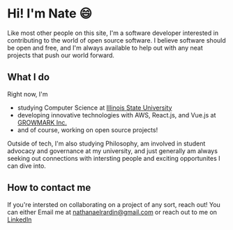 # Hi! I'm Nate 😄
Like most other people on this site, I'm a software developer interested in contributing to the world of open source software. 
I believe software should be open and free, and I'm always available to help out with any neat projects that push our world forward.
## What I do
Right now, I'm
- studying Computer Science at [Illinois State University](https://www.linkedin.com/school/illinois-state-university/)
- developing innovative technologies with AWS, React.js, and Vue.js at [GROWMARK Inc.](https://www.linkedin.com/company/growmark-inc./)
- and of course, working on open source projects!

Outside of tech, I'm also studying Philosophy, am involved in student advocacy and governance at my university, and just
generally am always seeking out connections with intersting people and exciting opportunites I can dive into.

## How to contact me
If you're intersted on collaborating on a project of any sort, reach out!
You can either Email me at nathanaelrardin@gmail.com or reach out to me on [LinkedIn](https://www.linkedin.com/in/nathanael-rardin/)
